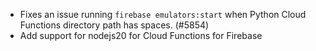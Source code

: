 - Fixes an issue running `firebase emulators:start` when Python Cloud Functions directory path has spaces. (#5854)
- Add support for nodejs20 for Cloud Functions for Firebase
